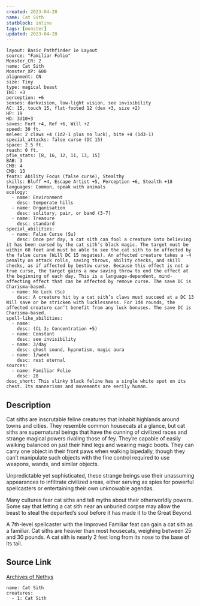 ```yaml
---
created: 2023-04-28
name: Cat Sith
statblock: inline
tags: [monster]
updated: 2023-04-28
---
```

```statblock
layout: Basic Pathfinder 1e Layout
source: "Familiar Folio"
Monster_CR: 2
name: Cat Sith
Monster_XP: 600
alignment: CN
size: Tiny
type: magical beast
INI: +3
perception: +6
senses: darkvision, low-light vision, see invisibility
AC: 15, touch 15, flat-footed 12 (dex +3, size +2)
HP: 19
HD: 3d10+3
saves: Fort +4, Ref +6, Will +2
speed: 30 ft.
melee: 2 claws +4 (1d2-1 plus no luck), bite +4 (1d3-1)
special_attacks: false curse (DC 15)
space: 2.5 ft.
reach: 0 ft.
pf1e_stats: [8, 16, 12, 11, 13, 15]
BAB: 3
CMB: 4
CMD: 13
feats: Ability Focus (false curse), Stealthy
skills: Bluff +4, Escape Artist +5, Perception +6, Stealth +18
languages: Common, speak with animals
ecology:
  - name: Environment
    desc: temperate hills
  - name: Organisation
    desc: solitary, pair, or band (3-7)
  - name: Treasure
    desc: standard
special_abilities:
  - name: False Curse (Su)
    desc: Once per day, a cat sith can fool a creature into believing it has been cursed by the cat sith’s black magic. The target must be within 60 feet and must be able to see the cat sith to be affected by the false curse (Will DC 15 negates). An affected creature takes a -4 penalty on attack rolls, saving throws, ability checks, and skill checks, as if affected by bestow curse. Because this effect is not a true curse, the target gains a new saving throw to end the effect at the beginning of each day. This is a language-dependent, mind-affecting effect that can be affected by remove curse. The save DC is Charisma-based.
  - name: No Luck (Su)
    desc: A creature hit by a cat sith’s claws must succeed at a DC 13 Will save or be stricken with lucklessness. For 1d4 rounds, the affected creature can’t benefit from any luck bonuses. The save DC is Charisma-based.
spell-like_abilities:
  - name:
    desc: (CL 3; Concentration +5)
  - name: Constant
    desc: see invisibility
  - name: 3/day
    desc: ghost sound, hypnotism, magic aura
  - name: 1/week
    desc: rest eternal
sources:
  - name: Familiar Folio
    desc: 28
desc_short: This slinky black feline has a single white spot on its chest. Its mannerisms and movements are eerily human.
```
## Description
Cat siths are inscrutable feline creatures that inhabit highlands around towns and cities. They resemble common housecats at a glance, but cat siths are supernatural beings that have the cunning of civilized races and strange magical powers rivaling those of fey. They’re capable of easily walking balanced on just their hind legs and wearing magic boots. They can carry one object in their front paws when walking bipedally, though they can’t manipulate such objects with the fine control required to use weapons, wands, and similar objects.

Unpredictable yet sophisticated, these strange beings use their unassuming appearances to infiltrate civilized areas, either serving as spies for powerful spellcasters or entertaining their own unknowable agendas.

Many cultures fear cat siths and tell myths about their otherworldly powers. Some say that letting a cat sith near an unburied corpse may allow the beast to steal the departed’s soul before it has made it to the Great Beyond.

A 7th-level spellcaster with the Improved Familiar feat can gain a cat sith as a familiar. Cat siths are heavier than most housecats, weighing between 25 and 30 pounds. A cat sith is nearly 2 feet long from its nose to the base of its tail.
## Source Link
[Archives of Nethys](https://aonprd.com/MonsterDisplay.aspx?ItemName=Cat%20Sith)
```encounter-table
name: Cat Sith
creatures:
  - 1: Cat Sith
```
